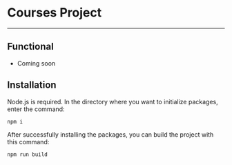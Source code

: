 # Courses Project
---
## Functional
- Coming soon

## Installation
Node.js is required. In the directory where you want to initialize packages, enter the command:
```
npm i
```

After successfully installing the packages, you can build the project with this command:
```
npm run build
```